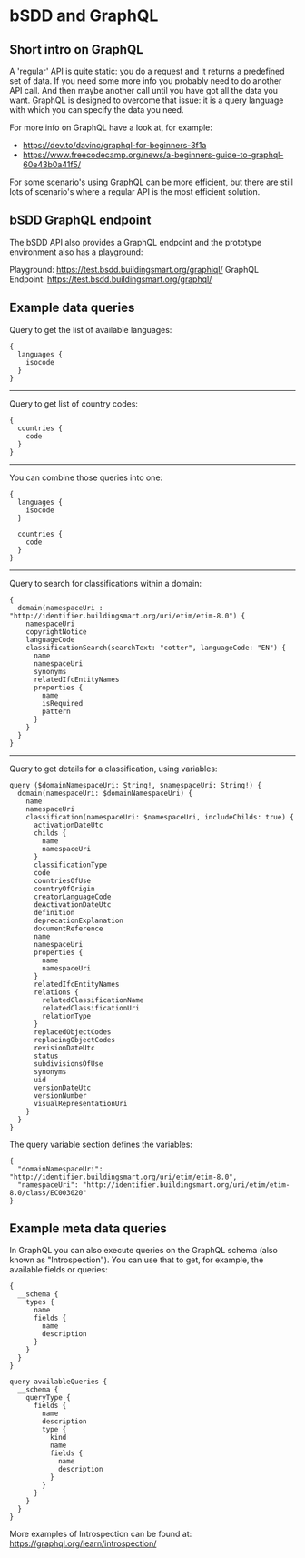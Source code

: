 # bSDD and GraphQL

## Short intro on GraphQL

A 'regular' API is quite static: you do a request and it returns a predefined set of data. If you need some more info you probably need to do another API call. And then maybe another call until you have got all the data you want. GraphQL is designed to overcome that issue: it is a query language with which you can specify the data you need.

For more info on GraphQL have a look at, for example:
- https://dev.to/davinc/graphql-for-beginners-3f1a
- https://www.freecodecamp.org/news/a-beginners-guide-to-graphql-60e43b0a41f5/

For some scenario's using GraphQL can be more efficient, but there are still lots of scenario's where a regular API is the most efficient solution.

## bSDD GraphQL endpoint

The bSDD API also provides a GraphQL endpoint and the prototype environment also has a playground:

Playground: https://test.bsdd.buildingsmart.org/graphiql/
GraphQL Endpoint: https://test.bsdd.buildingsmart.org/graphql/

## Example data queries

Query to get the list of available languages:
```
{
  languages {
    isocode
  }
}
```
----

Query to get list of country codes:
```
{
  countries {
    code
  }
}
```
----

You can combine those queries into one:
```
{
  languages {
    isocode
  }

  countries {
    code
  }
}
```
----

Query to search for classifications within a domain:
```
{
  domain(namespaceUri : "http://identifier.buildingsmart.org/uri/etim/etim-8.0") {
    namespaceUri
    copyrightNotice
    languageCode
    classificationSearch(searchText: "cotter", languageCode: "EN") {
      name
      namespaceUri
      synonyms
      relatedIfcEntityNames
      properties {
        name
        isRequired
        pattern
      }
    }
  }
}
```
----

Query to get details for a classification, using variables:
```
query ($domainNamespaceUri: String!, $namespaceUri: String!) {
  domain(namespaceUri: $domainNamespaceUri) {
    name
    namespaceUri
    classification(namespaceUri: $namespaceUri, includeChilds: true) {
      activationDateUtc
      childs {
        name
        namespaceUri
      }
      classificationType
      code
      countriesOfUse
      countryOfOrigin
      creatorLanguageCode
      deActivationDateUtc
      definition
      deprecationExplanation
      documentReference
      name
      namespaceUri
      properties {
        name
        namespaceUri
      }
      relatedIfcEntityNames
      relations {
        relatedClassificationName
        relatedClassificationUri
        relationType
      }
      replacedObjectCodes
      replacingObjectCodes
      revisionDateUtc
      status
      subdivisionsOfUse
      synonyms
      uid
      versionDateUtc
      versionNumber
      visualRepresentationUri
    }
  }
}
```
The query variable section defines the variables:
```
{
  "domainNamespaceUri": "http://identifier.buildingsmart.org/uri/etim/etim-8.0",
  "namespaceUri": "http://identifier.buildingsmart.org/uri/etim/etim-8.0/class/EC003020"
}
```
## Example meta data queries

In GraphQL you can also execute queries on the GraphQL schema (also known as "Introspection"). You can use that to get, for example, the available fields or queries:
```
{
  __schema {
    types {
      name
      fields {
        name
        description
      }
    }
  }
}

query availableQueries {
  __schema {
    queryType {
      fields {
        name
        description
        type {
          kind
          name
          fields {
            name
            description
          }
        }
      }
    }
  }
}
```
More examples of Introspection can be found at: https://graphql.org/learn/introspection/
